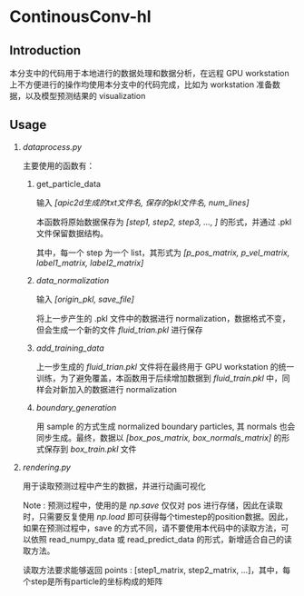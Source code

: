 # ContinousConv-hl

## Introduction

本分支中的代码用于本地进行的数据处理和数据分析，在远程 GPU workstation 上不方便进行的操作均使用本分支中的代码完成，比如为 workstation 准备数据，以及模型预测结果的 visualization

## Usage

1. _dataprocess.py_

    主要使用的函数有：
    
    1. get_particle_data

        输入 _[apic2d生成的txt文件名, 保存的pkl文件名, num_lines]_ 

        本函数将原始数据保存为 _[step1, step2, step3, ..., ]_ 的形式，并通过 .pkl 文件保留数据结构。
        
        其中，每一个 step 为一个 list，其形式为 _[p_pos_matrix, p_vel_matrix, label1_matrix, label2_matrix]_
    
    2. _data_normalization_

        输入 _[origin_pkl, save_file]_
        
        将上一步产生的 .pkl 文件中的数据进行 normalization，数据格式不变，但会生成一个新的文件 _fluid_trian.pkl_ 进行保存
    
    3. _add_training_data_

        上一步生成的 _fluid_trian.pkl_ 文件将在最终用于 GPU workstation 的统一训练，为了避免覆盖，本函数用于后续增加数据到 _fluid_train.pkl_ 中，同样会对新加入的数据进行 normalization
    
    4. _boundary_generation_

        用 sample 的方式生成 normalized boundary particles, 其 normals 也会同步生成。最终，数据以 _[box_pos_matrix, box_normals_matrix]_ 的形式保存到 _box_train.pkl_ 文件

2. _rendering.py_

    用于读取预测过程中产生的数据，并进行动画可视化
    
    Note : 预测过程中，使用的是 _np.save_ 仅仅对 pos 进行存储，因此在读取时，只需要反复使用 _np.load_ 即可获得每个timestep的position数据。因此，如果在预测过程中，save 的方式不同，请不要使用本代码中的读取方法，可以依照 read_numpy_data 或 read_predict_data 的形式，新增适合自己的读取方法。

    读取方法要求能够返回 points : [step1_matrix, step2_matrix, ...]，其中，每个step是所有particle的坐标构成的矩阵